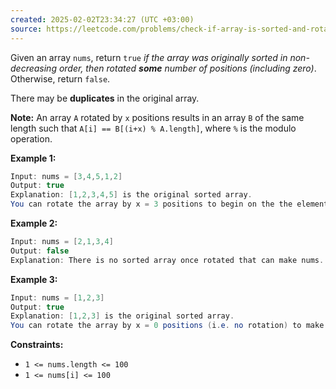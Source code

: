 ```yaml
---
created: 2025-02-02T23:34:27 (UTC +03:00)
source: https://leetcode.com/problems/check-if-array-is-sorted-and-rotated/description/?envType=daily-question&envId=2025-02-02
---
```

Given an array `nums`, return `true` _if the array was originally sorted in non-decreasing order, then rotated **some** number of positions (including zero)_. Otherwise, return `false`.

There may be **duplicates** in the original array.

**Note:** An array `A` rotated by `x` positions results in an array `B` of the same length such that `A[i] == B[(i+x) % A.length]`, where `%` is the modulo operation.


**Example 1:**

``` Java
Input: nums = [3,4,5,1,2]
Output: true
Explanation: [1,2,3,4,5] is the original sorted array.
You can rotate the array by x = 3 positions to begin on the the element of value 3: [3,4,5,1,2].
```


**Example 2:**

``` Java
Input: nums = [2,1,3,4]
Output: false
Explanation: There is no sorted array once rotated that can make nums.
```


**Example 3:**

``` Java
Input: nums = [1,2,3]
Output: true
Explanation: [1,2,3] is the original sorted array.
You can rotate the array by x = 0 positions (i.e. no rotation) to make nums.
```


**Constraints:**

-   `1 <= nums.length <= 100`
-   `1 <= nums[i] <= 100`
